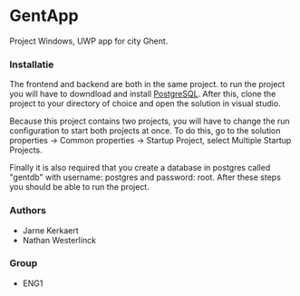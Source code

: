 # GentApp
Project Windows, UWP app for city Ghent.

### Installatie
The frontend and backend are both in the same project. to run the project you will have to downdload and install [PostgreSQL](https://www.postgresql.org/download/). After this, clone the project to your directory of choice and open the solution in visual studio. 

Because this project contains two projects, you will have to change the run configuration to start both projects at once. To do this, go to the solution properties -> Common properties -> Startup Project, select Multiple Startup Projects. 

Finally it is also required that you create a database in postgres called "gentdb" with username: postgres and password: root. After these steps you should be able to run the project.

### Authors
 - Jarne Kerkaert
 - Nathan Westerlinck
 
 ### Group
 - ENG1
